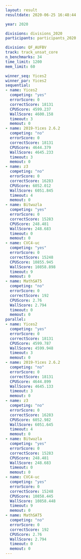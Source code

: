 ```yaml
---
layout: result
resultdate: 2020-06-25 16:48:44

year: 2020

divisions: divisions_2020
participants: participants_2020

division: QF_AUFBV
track: track_unsat_core
n_benchmarks: 34
time_limit: 1200
mem_limit: 60

winner_seq: Yices2
winner_par: Yices2
sequential:
- name: Yices2
  competing: "yes"
  errorScore: 0
  correctScore: 18131
  CPUScore: 4599.237
  WallScore: 4600.158
  timeout: 3
  memout: 0
- name: 2019-Yices 2.6.2
  competing: "no"
  errorScore: 0
  correctScore: 18131
  CPUScore: 4644.379
  WallScore: 4645.233
  timeout: 3
  memout: 0
- name: z3
  competing: "no"
  errorScore: 0
  correctScore: 16283
  CPUScore: 6052.012
  WallScore: 6051.845
  timeout: 4
  memout: 0
- name: Bitwuzla
  competing: "yes"
  errorScore: 0
  correctScore: 15283
  CPUScore: 248.481
  WallScore: 248.683
  timeout: 0
  memout: 0
- name: CVC4-uc
  competing: "yes"
  errorScore: 0
  correctScore: 15248
  CPUScore: 10855.945
  WallScore: 10858.898
  timeout: 9
  memout: 0
- name: MathSAT5
  competing: "no"
  errorScore: 0
  correctScore: 192
  CPUScore: 2.76
  WallScore: 2.794
  timeout: 0
  memout: 0
parallel:
- name: Yices2
  competing: "yes"
  errorScore: 0
  correctScore: 18131
  CPUScore: 4599.787
  WallScore: 4599.948
  timeout: 3
  memout: 0
- name: 2019-Yices 2.6.2
  competing: "no"
  errorScore: 0
  correctScore: 18131
  CPUScore: 4644.899
  WallScore: 4645.133
  timeout: 3
  memout: 0
- name: z3
  competing: "no"
  errorScore: 0
  correctScore: 16283
  CPUScore: 6052.982
  WallScore: 6051.645
  timeout: 4
  memout: 0
- name: Bitwuzla
  competing: "yes"
  errorScore: 0
  correctScore: 15283
  CPUScore: 248.481
  WallScore: 248.683
  timeout: 0
  memout: 0
- name: CVC4-uc
  competing: "yes"
  errorScore: 0
  correctScore: 15248
  CPUScore: 10858.445
  WallScore: 10858.448
  timeout: 9
  memout: 0
- name: MathSAT5
  competing: "no"
  errorScore: 0
  correctScore: 192
  CPUScore: 2.76
  WallScore: 2.794
  timeout: 0
  memout: 0
---
```

